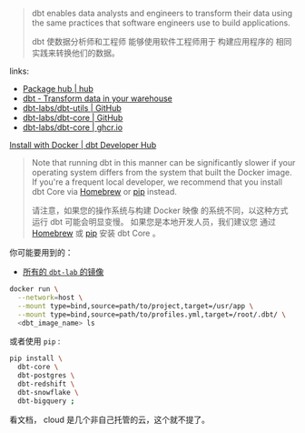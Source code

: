 
[hub]: https://hub.getdbt.com
[site]: https://getdbt.com

[utils-repo]: https://github.com/dbt-labs/dbt-utils.git
[repo]: https://github.com/dbt-labs/dbt-core.git

[ghcr]: https://github.com/dbt-labs/dbt-core/pkgs/container/dbt-core

> dbt enables data analysts and
>  engineers to transform their
>  data using the same practices
>  that software engineers use to
>  build applications.
> 
> dbt 使数据分析师和工程师
> 能够使用软件工程师用于
> 构建应用程序的
> 相同实践来转换他们的数据。
> 

links: 

- [Package hub | hub][hub]
- [dbt - Transform data in your warehouse][site]
- [dbt-labs/dbt-utils | GitHub][utils-repo]
- [dbt-labs/dbt-core | GitHub][repo]
- [dbt-labs/dbt-core | ghcr.io][ghcr]

[Install with Docker | dbt Developer Hub][docs-i-docker]

> Note that running dbt in this manner
>  can be significantly slower if your
>  operating system differs from
>  the system that built the Docker image.
>  If you're a frequent local developer,
>  we recommend that you install
>  dbt Core via [Homebrew][docs-i-hb] or [pip][docs-i-pip] instead.
> 
> 请注意，如果您的操作系统与构建 Docker 映像
> 的系统不同，以这种方式运行 dbt 可能会明显变慢。
> 如果您是本地开发人员，我们建议您
> 通过 [Homebrew][docs-i-hb] 或 [pip][docs-i-pip] 安装 dbt Core 。
> 

[docs-i-docker]: https://docs.getdbt.com/docs/get-started/docker-install
[docs-i-hb]: https://docs.getdbt.com/docs/get-started/homebrew-install
[docs-i-pip]: https://docs.getdbt.com/docs/get-started/pip-install


你可能要用到的：

- [所有的 `dbt-lab` 的镜像](https://github.com/orgs/dbt-labs/packages)

~~~ sh
docker run \
  --network=host \
  --mount type=bind,source=path/to/project,target=/usr/app \
  --mount type=bind,source=path/to/profiles.yml,target=/root/.dbt/ \
  <dbt_image_name> ls
~~~

或者使用 `pip` : 

~~~ sh
pip install \
  dbt-core \
  dbt-postgres \
  dbt-redshift \
  dbt-snowflake \
  dbt-bigquery ;
~~~

看文档， cloud 是几个非自己托管的云，这个就不提了。

